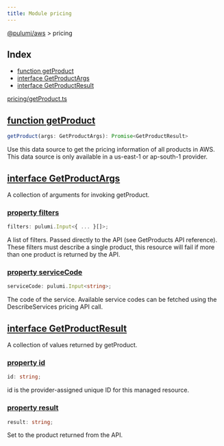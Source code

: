 ```yaml
---
title: Module pricing
---
```


<a href="../index.html">@pulumi/aws</a> &gt; pricing

<h2 class="pdoc-module-header">Index</h2>

* <a href="#getProduct">function getProduct</a>
* <a href="#GetProductArgs">interface GetProductArgs</a>
* <a href="#GetProductResult">interface GetProductResult</a>

<a href="https://github.com/pulumi/pulumi-aws/blob/master/sdk/nodejs/pricing/getProduct.ts">pricing/getProduct.ts</a> 


<h2 class="pdoc-module-header" id="getProduct">
<a class="pdoc-member-name" href="https://github.com/pulumi/pulumi-aws/blob/master/sdk/nodejs/pricing/getProduct.ts#L10">function getProduct</a>
</h2>

```typescript
getProduct(args: GetProductArgs): Promise<GetProductResult>
```


Use this data source to get the pricing information of all products in AWS.
This data source is only available in a us-east-1 or ap-south-1 provider.

<h2 class="pdoc-module-header" id="GetProductArgs">
<a class="pdoc-member-name" href="https://github.com/pulumi/pulumi-aws/blob/master/sdk/nodejs/pricing/getProduct.ts#L20">interface GetProductArgs</a>
</h2>

A collection of arguments for invoking getProduct.

<h3 class="pdoc-member-header">
<a class="pdoc-child-name" href="https://github.com/pulumi/pulumi-aws/blob/master/sdk/nodejs/pricing/getProduct.ts#L24">property filters</a>
</h3>

```typescript
filters: pulumi.Input<{ ... }[]>;
```


A list of filters. Passed directly to the API (see GetProducts API reference). These filters must describe a single product, this resource will fail if more than one product is returned by the API.

<h3 class="pdoc-member-header">
<a class="pdoc-child-name" href="https://github.com/pulumi/pulumi-aws/blob/master/sdk/nodejs/pricing/getProduct.ts#L28">property serviceCode</a>
</h3>

```typescript
serviceCode: pulumi.Input<string>;
```


The code of the service. Available service codes can be fetched using the DescribeServices pricing API call.

<h2 class="pdoc-module-header" id="GetProductResult">
<a class="pdoc-member-name" href="https://github.com/pulumi/pulumi-aws/blob/master/sdk/nodejs/pricing/getProduct.ts#L34">interface GetProductResult</a>
</h2>

A collection of values returned by getProduct.

<h3 class="pdoc-member-header">
<a class="pdoc-child-name" href="https://github.com/pulumi/pulumi-aws/blob/master/sdk/nodejs/pricing/getProduct.ts#L42">property id</a>
</h3>

```typescript
id: string;
```


id is the provider-assigned unique ID for this managed resource.

<h3 class="pdoc-member-header">
<a class="pdoc-child-name" href="https://github.com/pulumi/pulumi-aws/blob/master/sdk/nodejs/pricing/getProduct.ts#L38">property result</a>
</h3>

```typescript
result: string;
```


Set to the product returned from the API.

